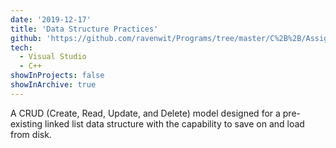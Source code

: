 ```yaml
---
date: '2019-12-17'
title: 'Data Structure Practices'
github: 'https://github.com/ravenwit/Programs/tree/master/C%2B%2B/Assignments/1/Coursework2'
tech:
  - Visual Studio 
  - C++
showInProjects: false
showInArchive: true
---
```


A CRUD (Create, Read, Update, and Delete) model designed for a pre-existing linked list data structure with the capability to save on and load from disk.